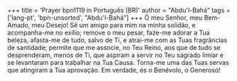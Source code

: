 +++
title = 'Prayer bpn1119 in Português (BR)'
author = "Abdu'l-Bahá"
tags = ['lang-pt', 'bpn-unsorted', "Abdu'l-Bahá"]
+++
Ó meu Senhor, meu Bem-Amado, meu Desejo! Sê um amigo para mim na minha solidão, e acompanha-me no exílio; remove o meu pesar, faze-me adorar a Tua beleza, afasta-me de tudo, salvo de Ti, e atrai-me com as Tuas fragrâncias de santidade; permite que me associe, no Teu Reino, aos que de tudo se desprenderam, menos de Ti, que aspiram a servir no Teu sagrado limiar e se levantaram para trabalhar na Tua Causa. Torna-me uma das Tuas servas que atingiram a Tua aprovação. Em verdade, és o Benévolo, o Generoso!
